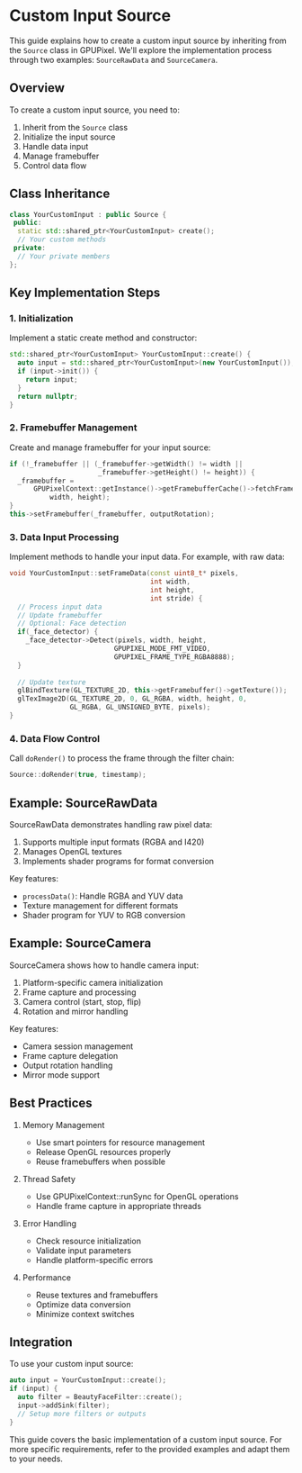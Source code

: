 # Custom Input Source

This guide explains how to create a custom input source by inheriting from the `Source` class in GPUPixel. We'll explore the implementation process through two examples: `SourceRawData` and `SourceCamera`.

## Overview

To create a custom input source, you need to:
1. Inherit from the `Source` class
2. Initialize the input source
3. Handle data input
4. Manage framebuffer
5. Control data flow

## Class Inheritance

```cpp
class YourCustomInput : public Source {
 public:
  static std::shared_ptr<YourCustomInput> create();
  // Your custom methods
 private:
  // Your private members
};
```

## Key Implementation Steps

### 1. Initialization

Implement a static create method and constructor:

```cpp
std::shared_ptr<YourCustomInput> YourCustomInput::create() {
  auto input = std::shared_ptr<YourCustomInput>(new YourCustomInput());
  if (input->init()) {
    return input;
  }
  return nullptr;
}
```

### 2. Framebuffer Management

Create and manage framebuffer for your input source:

```cpp
if (!_framebuffer || (_framebuffer->getWidth() != width ||
                      _framebuffer->getHeight() != height)) {
  _framebuffer =
      GPUPixelContext::getInstance()->getFramebufferCache()->fetchFramebuffer(
          width, height);
}
this->setFramebuffer(_framebuffer, outputRotation);
```

### 3. Data Input Processing

Implement methods to handle your input data. For example, with raw data:

```cpp
void YourCustomInput::setFrameData(const uint8_t* pixels,
                                   int width,
                                   int height,
                                   int stride) {
  // Process input data
  // Update framebuffer
  // Optional: Face detection
  if(_face_detector) {
    _face_detector->Detect(pixels, width, height,
                          GPUPIXEL_MODE_FMT_VIDEO,
                          GPUPIXEL_FRAME_TYPE_RGBA8888);
  }
  
  // Update texture
  glBindTexture(GL_TEXTURE_2D, this->getFramebuffer()->getTexture());
  glTexImage2D(GL_TEXTURE_2D, 0, GL_RGBA, width, height, 0,
               GL_RGBA, GL_UNSIGNED_BYTE, pixels);
}
```

### 4. Data Flow Control

Call `doRender()` to process the frame through the filter chain:

```cpp
Source::doRender(true, timestamp);
```

## Example: SourceRawData

SourceRawData demonstrates handling raw pixel data:

1. Supports multiple input formats (RGBA and I420)
2. Manages OpenGL textures
3. Implements shader programs for format conversion

Key features:
- `processData()`: Handle RGBA and YUV data
- Texture management for different formats
- Shader program for YUV to RGB conversion

## Example: SourceCamera

SourceCamera shows how to handle camera input:

1. Platform-specific camera initialization
2. Frame capture and processing
3. Camera control (start, stop, flip)
4. Rotation and mirror handling

Key features:
- Camera session management
- Frame capture delegation
- Output rotation handling
- Mirror mode support

## Best Practices

1. Memory Management
   - Use smart pointers for resource management
   - Release OpenGL resources properly
   - Reuse framebuffers when possible

2. Thread Safety
   - Use GPUPixelContext::runSync for OpenGL operations
   - Handle frame capture in appropriate threads

3. Error Handling
   - Check resource initialization
   - Validate input parameters
   - Handle platform-specific errors

4. Performance
   - Reuse textures and framebuffers
   - Optimize data conversion
   - Minimize context switches

## Integration

To use your custom input source:

```cpp
auto input = YourCustomInput::create();
if (input) {
  auto filter = BeautyFaceFilter::create();
  input->addSink(filter);
  // Setup more filters or outputs
}
```

This guide covers the basic implementation of a custom input source. For more specific requirements, refer to the provided examples and adapt them to your needs.